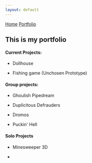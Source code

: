 ```yaml
---
layout: default
---
```


[Home](./)  [Portfolio](./portfolio.html)

## This is my portfolio


#### Current Projects:

*   Dollhouse

*   Fishing game (Unchosen Prototype)

#### Group projects:

*   Ghoulish Pipedream

*   Duplicitous Defrauders

*   Dromos

*   Puckin' Hell

#### Solo Projects

*   Minesweeper 3D

*




